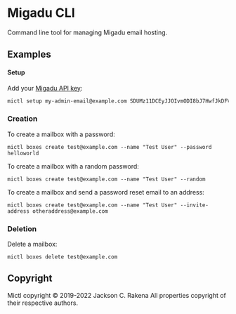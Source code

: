 # Migadu CLI

Command line tool for managing Migadu email hosting.

## Examples

#### Setup
Add your [Migadu API key](https://admin.migadu.com/account/api/keys):
```sh
mictl setup my-admin-email@example.com SDUMz11DCEyJJOIvmODI8bJ7HwfJkDFVJif9Ds9df38VDj83xG3sJOVIjfmSdofvndZjIJfoivnODIfn
```

### Creation
To create a mailbox with a password:
```
mictl boxes create test@example.com --name "Test User" --password helloworld
```

To create a mailbox with a random password:
```
mictl boxes create test@example.com --name "Test User" --random
```

To create a mailbox and send a password reset email to an address:
```
mictl boxes create test@example.com --name "Test User" --invite-address otheraddress@example.com
```

### Deletion
Delete a mailbox:
```
mictl boxes delete test@example.com
```

## Copyright
Mictl copyright &copy; 2019-2022 Jackson C. Rakena
All properties copyright of their respective authors.
